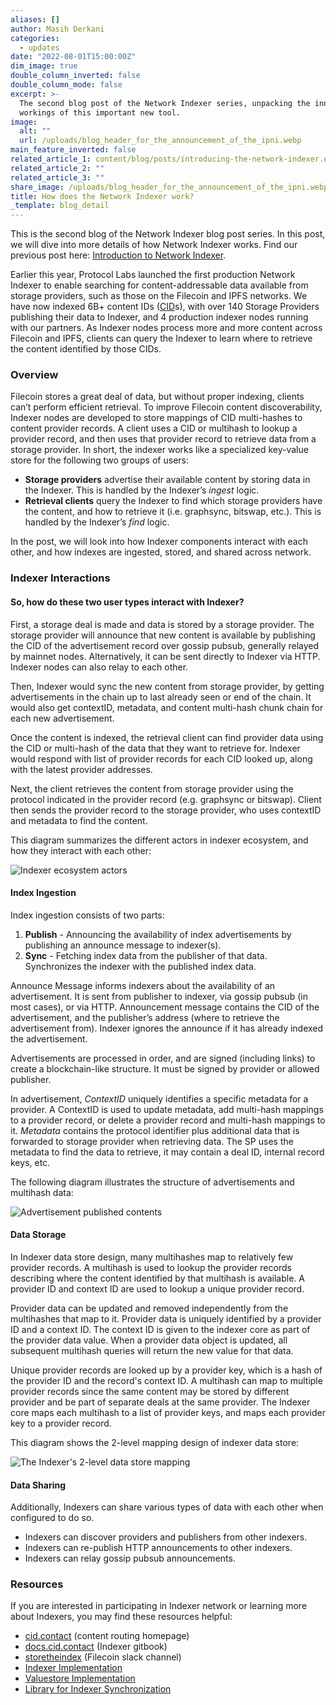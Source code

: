 ```yaml
---
aliases: []
author: Masih Derkani
categories:
  - updates
date: "2022-08-01T15:00:00Z"
dim_image: true
double_column_inverted: false
double_column_mode: false
excerpt: >-
  The second blog post of the Network Indexer series, unpacking the inner
  workings of this important new tool.
image:
  alt: ""
  url: /uploads/blog_header_for_the_announcement_of_the_ipni.webp
main_feature_inverted: false
related_article_1: content/blog/posts/introducing-the-network-indexer.en.md
related_article_2: ""
related_article_3: ""
share_image: /uploads/blog_header_for_the_announcement_of_the_ipni.webp
title: How does the Network Indexer work?
_template: blog_detail
---
```


This is the second blog of the Network Indexer blog post series. In this post, we will dive into more details of how Network Indexer works. Find our previous post here: [Introduction to Network Indexer](https://filecoin.io/blog/posts/introducing-the-network-indexer/).

Earlier this year, Protocol Labs launched the first production Network Indexer to enable searching for content-addressable data available from storage providers, such as those on the Filecoin and IPFS networks. We have now indexed 6B+ content IDs ([CID](https://docs.ipfs.tech/concepts/glossary/#cid)s), with over 140 Storage Providers publishing their data to Indexer, and 4 production indexer nodes running with our partners. As Indexer nodes process more and more content across Filecoin and IPFS, clients can query the Indexer to learn where to retrieve the content identified by those CIDs.

### Overview

Filecoin stores a great deal of data, but without proper indexing, clients can’t perform efficient retrieval. To improve Filecoin content discoverability, Indexer nodes are developed to store mappings of CID multi-hashes to content provider records. A client uses a CID or multihash to lookup a provider record, and then uses that provider record to retrieve data from a storage provider. In short, the indexer works like a specialized key-value store for the following two groups of users:

- **Storage providers** advertise their available content by storing data in the Indexer. This is handled by the Indexer’s _ingest_ logic.
- **Retrieval clients** query the Indexer to find which storage providers have the content, and how to retrieve it (i.e. graphsync, bitswap, etc.). This is handled by the Indexer’s _find_ logic.

In the post, we will look into how Indexer components interact with each other, and how indexes are ingested, stored, and shared across network.

### Indexer Interactions

#### So, how do these two user types interact with Indexer?

First, a storage deal is made and data is stored by a storage provider. The storage provider will announce that new content is available by publishing the CID of the advertisement record over gossip pubsub, generally relayed by mainnet nodes. Alternatively, it can be sent directly to Indexer via HTTP. Indexer nodes can also relay to each other.

Then, Indexer would sync the new content from storage provider, by getting advertisements in the chain up to last already seen or end of the chain. It would also get contextID, metadata, and content multi-hash chunk chain for each new advertisement.

Once the content is indexed, the retrieval client can find provider data using the CID or multi-hash of the data that they want to retrieve for. Indexer would respond with list of provider records for each CID looked up, along with the latest provider addresses.

Next, the client retrieves the content from storage provider using the protocol indicated in the provider record (e.g. graphsync or bitswap). Client then sends the provider record to the storage provider, who uses contextID and metadata to find the content.

This diagram summarizes the different actors in indexer ecosystem, and how they interact with each other:

![Indexer ecosystem actors](/uploads/indexer-ecosystem.webp)

#### Index Ingestion

Index ingestion consists of two parts:

1. **Publish** - Announcing the availability of index advertisements by publishing an announce message to indexer(s).
2. **Sync** - Fetching index data from the publisher of that data. Synchronizes the indexer with the published index data.

Announce Message informs indexers about the availability of an advertisement. It is sent from publisher to indexer, via gossip pubsub (in most cases), or via HTTP. Announcement message contains the CID of the advertisement, and the publisher’s address (where to retrieve the advertisement from). Indexer ignores the announce if it has already indexed the advertisement.

Advertisements are processed in order, and are signed (including links) to create a blockchain-like structure. It must be signed by provider or allowed publisher.

In advertisement, _ContextID_ uniquely identifies a specific metadata for a provider. A ContextID is used to update metadata, add multi-hash mappings to a provider record, or delete a provider record and multi-hash mappings to it. _Metadata_ contains the protocol identifier plus additional data that is forwarded to storage provider when retrieving data. The SP uses the metadata to find the data to retrieve, it may contain a deal ID, internal record keys, etc.

The following diagram illustrates the structure of advertisements and multihash data:

![Advertisement published contents](/uploads/index-ad-ipld-graph.webp)

#### Data Storage

In Indexer data store design, many multihashes map to relatively few provider records. A multihash is used to lookup the provider records describing where the content identified by that multihash is available. A provider ID and context ID are used to lookup a unique provider record.

Provider data can be updated and removed independently from the multihashes that map to it. Provider data is uniquely identified by a provider ID and a context ID. The context ID is given to the indexer core as part of the provider data value. When a provider data object is updated, all subsequent multihash queries will return the new value for that data.

Unique provider records are looked up by a provider key, which is a hash of the provider ID and the record's context ID. A multihash can map to multiple provider records since the same content may be stored by different provider and be part of separate deals at the same provider. The Indexer core maps each multihash to a list of provider keys, and maps each provider key to a provider record.

This diagram shows the 2-level mapping design of indexer data store:

![The Indexer's 2-level data store mapping](/uploads/indexer-core-data.webp)

#### Data Sharing

Additionally, Indexers can share various types of data with each other when configured to do so.

- Indexers can discover providers and publishers from other indexers.
- Indexers can re-publish HTTP announcements to other indexers.
- Indexers can relay gossip pubsub announcements.

### Resources

If you are interested in participating in Indexer network or learning more about Indexers, you may find these resources helpful:

- [cid.contact](http://cid.contact) (content routing homepage)
- [docs.cid.contact](http://docs.cid.contact) (Indexer gitbook)
- [storetheindex](https://filecoinproject.slack.com/archives/C02T827T9N0) (Filecoin slack channel)
- [Indexer Implementation](https://github.com/filecoin-project/storetheindex)
- [Valuestore Implementation](https://github.com/ipld/go-storethehash)
- [Library for Indexer Synchronization](https://github.com/filecoin-project/go-legs)
